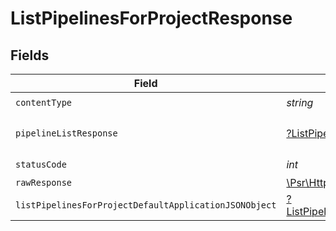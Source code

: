 # ListPipelinesForProjectResponse


## Fields

| Field                                                                                                                      | Type                                                                                                                       | Required                                                                                                                   | Description                                                                                                                |
| -------------------------------------------------------------------------------------------------------------------------- | -------------------------------------------------------------------------------------------------------------------------- | -------------------------------------------------------------------------------------------------------------------------- | -------------------------------------------------------------------------------------------------------------------------- |
| `contentType`                                                                                                              | *string*                                                                                                                   | :heavy_check_mark:                                                                                                         | N/A                                                                                                                        |
| `pipelineListResponse`                                                                                                     | [?ListPipelinesForProjectPipelineListResponse](../../models/operations/ListPipelinesForProjectPipelineListResponse.md)     | :heavy_minus_sign:                                                                                                         | A sequence of pipelines.                                                                                                   |
| `statusCode`                                                                                                               | *int*                                                                                                                      | :heavy_check_mark:                                                                                                         | N/A                                                                                                                        |
| `rawResponse`                                                                                                              | [\Psr\Http\Message\ResponseInterface](https://www.php-fig.org/psr/psr-7/#33-psrhttpmessageresponseinterface)               | :heavy_minus_sign:                                                                                                         | N/A                                                                                                                        |
| `listPipelinesForProjectDefaultApplicationJSONObject`                                                                      | [?ListPipelinesForProjectDefaultApplicationJSON](../../models/operations/ListPipelinesForProjectDefaultApplicationJSON.md) | :heavy_minus_sign:                                                                                                         | Error response.                                                                                                            |